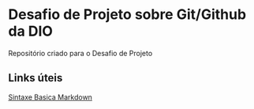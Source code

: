 # Desafio de Projeto sobre Git/Github da DIO
Repositório criado para o Desafio de Projeto 

## Links úteis
[Sintaxe Basica Markdown](https://www.markdownguide.org/)



